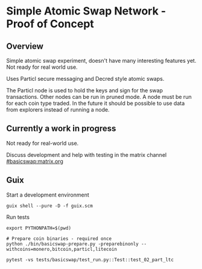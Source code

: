 
# Simple Atomic Swap Network - Proof of Concept


## Overview

Simple atomic swap experiment, doesn't have many interesting features yet.
Not ready for real world use.

Uses Particl secure messaging and Decred style atomic swaps.

The Particl node is used to hold the keys and sign for the swap transactions.
Other nodes can be run in pruned mode.
A node must be run for each coin type traded.
In the future it should be possible to use data from explorers instead of running a node.


## Currently a work in progress

Not ready for real-world use.

Discuss development and help with testing in the matrix channel [#basicswap:matrix.org](https://riot.im/app/#/room/#basicswap:matrix.org)


## Guix

Start a development environment

    guix shell --pure -D -f guix.scm


Run tests

    export PYTHONPATH=$(pwd)

    # Prepare coin binaries - required once
    python ./bin/basicswap-prepare.py -preparebinonly --withcoins=monero,bitcoin,particl,litecoin

    pytest -vs tests/basicswap/test_run.py::Test::test_02_part_ltc

